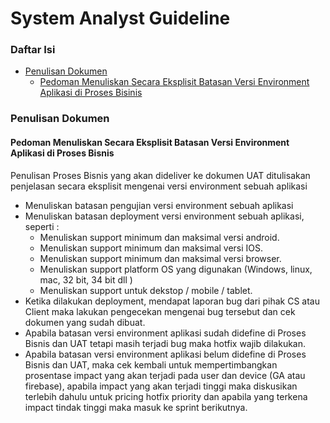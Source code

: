 System Analyst Guideline
====================

### Daftar Isi

- [Penulisan Dokumen](#penulisan-dokumen)
   - [Pedoman Menuliskan Secara Eksplisit Batasan Versi Environment Aplikasi di Proses Bisinis](#pedoman-menuliskan-secara-eksplisit-batasan-versi-environment-aplikasi-di-proses-bisnis)
 
 ### Penulisan Dokumen
 #### Pedoman Menuliskan Secara Eksplisit Batasan Versi Environment Aplikasi di Proses Bisnis
 Penulisan Proses Bisnis yang akan dideliver ke dokumen UAT ditulisakan penjelasan secara eksplisit mengenai versi environment sebuah aplikasi 
 - Menuliskan batasan pengujian versi environment sebuah aplikasi
 - Menuliskan batasan deployment versi environment sebuah aplikasi, seperti :
   - Menuliskan support minimum dan maksimal versi android.
   - Menuliskan support minimum dan maksimal versi IOS.
   - Menuliskan support minimum dan maksimal versi browser.
   - Menuliskan support platform OS yang digunakan (Windows, linux, mac, 32 bit, 34 bit dll )
   - Menuliskan support untuk dekstop / mobile / tablet. 
- Ketika dilakukan deployment, mendapat laporan bug dari pihak CS atau Client maka lakukan pengecekan mengenai bug tersebut dan cek dokumen yang sudah dibuat.
- Apabila batasan versi environment aplikasi sudah didefine di Proses Bisnis dan UAT tetapi masih terjadi bug maka hotfix wajib dilakukan.
- Apabila batasan versi environment aplikasi belum didefine di Proses Bisnis dan UAT, maka cek kembali untuk mempertimbangkan prosentase impact yang akan terjadi pada user dan device (GA atau firebase), apabila impact yang akan terjadi tinggi maka diskusikan terlebih dahulu untuk pricing hotfix priority dan apabila yang terkena impact tindak tinggi maka masuk ke sprint berikutnya.

